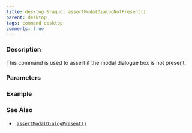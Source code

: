 ```yaml
---
title: desktop &raquo; assertModalDialogNotPresent()
parent: desktop
tags: command desktop
comments: true
---
```


### Description

This command is used to assert if the modal dialogue box is not present.

### Parameters

### Example


### See Also

-  [`assertModalDialogPresent()`](assertModalDialogPresent())